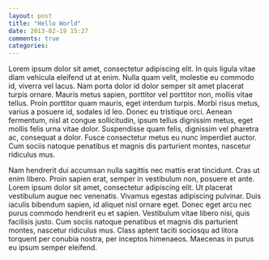 ```yaml
---
layout: post
title: "Hello World"
date: 2013-02-19 15:27
comments: true
categories: 
---
```


Lorem ipsum dolor sit amet, consectetur adipiscing elit. In quis ligula vitae diam vehicula eleifend ut at enim. Nulla quam velit, molestie eu commodo id, viverra vel lacus. Nam porta dolor id dolor semper sit amet placerat turpis ornare. Mauris metus sapien, porttitor vel porttitor non, mollis vitae tellus. Proin porttitor quam mauris, eget interdum turpis. Morbi risus metus, varius a posuere id, sodales id leo. Donec eu tristique orci. Aenean fermentum, nisl at congue sollicitudin, ipsum tellus dignissim metus, eget mollis felis urna vitae dolor. Suspendisse quam felis, dignissim vel pharetra ac, consequat a dolor. Fusce consectetur metus eu nunc imperdiet auctor. Cum sociis natoque penatibus et magnis dis parturient montes, nascetur ridiculus mus.
<!-- more -->
Nam hendrerit dui accumsan nulla sagittis nec mattis erat tincidunt. Cras ut enim libero. Proin sapien erat, semper in vestibulum non, posuere et ante. Lorem ipsum dolor sit amet, consectetur adipiscing elit. Ut placerat vestibulum augue nec venenatis. Vivamus egestas adipiscing pulvinar. Duis iaculis bibendum sapien, id aliquet nisl ornare eget. Donec eget arcu nec purus commodo hendrerit eu et sapien. Vestibulum vitae libero nisi, quis facilisis justo. Cum sociis natoque penatibus et magnis dis parturient montes, nascetur ridiculus mus. Class aptent taciti sociosqu ad litora torquent per conubia nostra, per inceptos himenaeos. Maecenas in purus eu ipsum semper eleifend.
